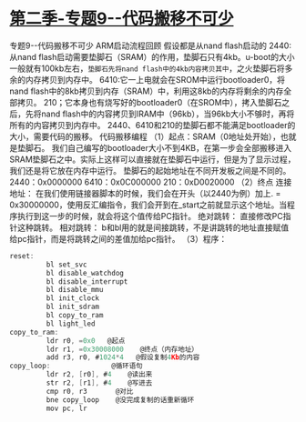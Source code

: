 # [第二季-专题9--代码搬移不可少 ](https://www.cnblogs.com/free-1122/p/11452037.html)

专题9--代码搬移不可少
ARM启动流程回顾
假设都是从nand flash启动的
2440:从nand flash启动需要垫脚石（SRAM）的作用，垫脚石只有4kb。u-boot的大小一般就有100kb左右，`垫脚石先将nand flash中的4kb内容拷贝其中`，之火垫脚石将多余的内存拷贝到内存中。
6410:它一上电就会在SROM中运行bootloader0，将nand flash中的8kb拷贝到内存（SRAM）中，利用这8kb的内存将剩余的内存全部拷贝。
210；它本身也有烧写好的bootloader0（在SROM中），拷入垫脚石之后，先将nand flash中的内容拷贝到IRAM中（96kb），当96kb大小不够时，再将所有的内容拷贝到内存中。
2440、6410和210的垫脚石都不能满足bootloader的大小，需要代码的搬移。
代码搬移编程
（1）起点：SRAM（0地址处开始），也就是垫脚石。
我们自己编写的bootloader大小不到4KB，在第一步会全部搬移进入SRAM垫脚石之中。实际上这样可以直接就在垫脚石中运行，但是为了显示过程，我们还是将它放在内存中运行。
垫脚石的起始地址在不同开发板之间是不同的。
2440：0x0000000
6410：0x0C000000
210：0xD0020000
（2）终点
连接地址：
在我们使用链接器脚本的时候，我们会在开头（以2440为例）加上. = 0x30000000，使用反汇编指令，我们会开到在_start之前就显示这个地址。当程序执行到这一步的时候，就会将这个值传给PC指针。
绝对跳转：
         直接修改PC指针这种跳转。
相对跳转：
         b和bl用的就是间接跳转，不是讲跳转的地址直接赋值给pc指针，而是将跳转之间的差值加给pc指针。
（3）程序：
```C
reset:
         bl set_svc
         bl disable_watchdog
         bl disable_interrupt
         bl disable_mmu
         bl init_clock
         bl init_sdram
         bl copy_to_ram
         bl light_led
copy_to_ram:
         ldr r0, =0x0   @起点
         ldr r1, =0x30008000    @终点（内存地址）
         add r3, r0, #1024*4   @假设复制4Kb的内容
copy_loop:               @循环语句
         ldr r2, [r0], #4    @读出来
         str r2, [r1], #4    @写进去
         cmp r0, r3       @对比
         bne copy_loop    @没完成复制的话重新循环
         mov pc, lr
```